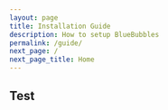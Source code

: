 ```yaml
---
layout: page
title: Installation Guide
description: How to setup BlueBubbles
permalink: /guide/
next_page: /
next_page_title: Home
---
```


## Test